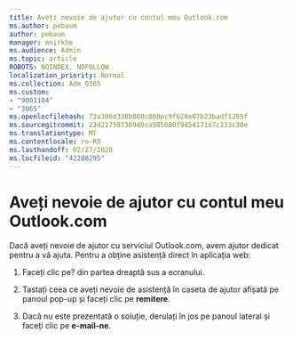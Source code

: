 ```yaml
---
title: Aveți nevoie de ajutor cu contul meu Outlook.com
ms.author: pebaum
author: pebaum
manager: mnirkhe
ms.audience: Admin
ms.topic: article
ROBOTS: NOINDEX, NOFOLLOW
localization_priority: Normal
ms.collection: Adm_O365
ms.custom:
- "9001104"
- "3065"
ms.openlocfilehash: 73a386d338b880c808ec9f620e07b23badf1285f
ms.sourcegitcommit: 23d217597369d0ca585600f9454171e7c133c30e
ms.translationtype: MT
ms.contentlocale: ro-RO
ms.lasthandoff: 02/27/2020
ms.locfileid: "42288295"
---
```

# <a name="need-help-with-my-outlookcom-account"></a>Aveți nevoie de ajutor cu contul meu Outlook.com

Dacă aveți nevoie de ajutor cu serviciul Outlook.com, avem ajutor dedicat pentru a vă ajuta. Pentru a obține asistență direct în aplicația web: 

1. Faceți clic pe? din partea dreaptă sus a ecranului. 

2. Tastați ceea ce aveți nevoie de asistență în caseta de ajutor afișată pe panoul pop-up și faceți clic pe **remitere**. 

3. Dacă nu este prezentată o soluție, derulați în jos pe panoul lateral și faceți clic pe **e-mail-ne**.
